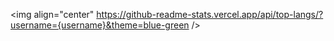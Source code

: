 <img align="center" https://github-readme-stats.vercel.app/api/top-langs/?username={username}&theme=blue-green />
<!---
Stellouche/Stellouche is a ✨ special ✨ repository because its `README.md` (this file) appears on your GitHub profile.
You can click the Preview link to take a look at your changes.
--->
